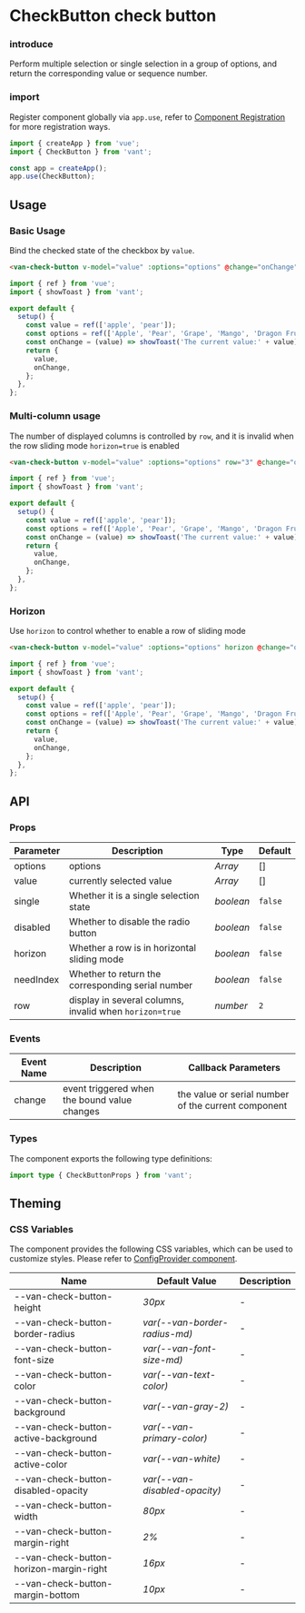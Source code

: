 # CheckButton check button

### introduce

Perform multiple selection or single selection in a group of options, and return the corresponding value or sequence number.

### import

Register component globally via `app.use`, refer to [Component Registration](#/en-US/advanced-usage#zu-jian-zhu-ce) for more registration ways.

```js
import { createApp } from 'vue';
import { CheckButton } from 'vant';

const app = createApp();
app.use(CheckButton);
```

## Usage

### Basic Usage

Bind the checked state of the checkbox by `value`.

```html
<van-check-button v-model="value" :options="options" @change="onChange" />
```

```js
import { ref } from 'vue';
import { showToast } from 'vant';

export default {
  setup() {
    const value = ref(['apple', 'pear']);
    const options = ref(['Apple', 'Pear', 'Grape', 'Mango', 'Dragon Fruit']);
    const onChange = (value) => showToast('The current value:' + value);
    return {
      value,
      onChange,
    };
  },
};
```

### Multi-column usage

The number of displayed columns is controlled by `row`, and it is invalid when the row sliding mode `horizon=true` is enabled

```html
<van-check-button v-model="value" :options="options" row="3" @change="onChange" />
```

```js
import { ref } from 'vue';
import { showToast } from 'vant';

export default {
  setup() {
    const value = ref(['apple', 'pear']);
    const options = ref(['Apple', 'Pear', 'Grape', 'Mango', 'Dragon Fruit']);
    const onChange = (value) => showToast('The current value:' + value);
    return {
      value,
      onChange,
    };
  },
};
```

### Horizon

Use `horizon` to control whether to enable a row of sliding mode

```html
<van-check-button v-model="value" :options="options" horizon @change="onChange" />
```

```js
import { ref } from 'vue';
import { showToast } from 'vant';

export default {
  setup() {
    const value = ref(['apple', 'pear']);
    const options = ref(['Apple', 'Pear', 'Grape', 'Mango', 'Dragon Fruit']);
    const onChange = (value) => showToast('The current value:' + value);
    return {
      value,
      onChange,
    };
  },
};
```

## API

### Props

| Parameter | Description | Type | Default |
| --- | --- | --- | --- |
| options | options | _Array_ | [] |
| value | currently selected value | _Array_ | [] |
| single | Whether it is a single selection state | _boolean_ | `false` |
| disabled | Whether to disable the radio button | _boolean_ | `false` |
| horizon | Whether a row is in horizontal sliding mode | _boolean_ | `false` |
| needIndex | Whether to return the corresponding serial number | _boolean_ | `false` |
| row | display in several columns, invalid when `horizon=true` | _number_ | `2` |

### Events

| Event Name | Description | Callback Parameters |
| ----------- | ------------------------ | ------------ |
| change | event triggered when the bound value changes | the value or serial number of the current component |

### Types

The component exports the following type definitions:

```ts
import type { CheckButtonProps } from 'vant';
```

## Theming

### CSS Variables

The component provides the following CSS variables, which can be used to customize styles. Please refer to [ConfigProvider component](#/en-US/config-provider).

| Name | Default Value | Description |
| -------------------------------------- | ------------------------------ | ---- |
| --van-check-button-height              | _30px_                         | -    |
| --van-check-button-border-radius       | _var(--van-border-radius-md)_  | -    |
| --van-check-button-font-size           | _var(--van-font-size-md)_      | -    |
| --van-check-button-color               | _var(--van-text-color)_        | -    |
| --van-check-button-background          | _var(--van-gray-2)_            | -    |
| --van-check-button-active-background   | _var(--van-primary-color)_     | -    |
| --van-check-button-active-color        | _var(--van-white)_             | -    |
| --van-check-button-disabled-opacity | _var(--van-disabled-opacity)_            | -    |
| --van-check-button-width               | _80px_                         | -    |
| --van-check-button-margin-right        | _2%_                           | -    |
| --van-check-button-horizon-margin-right| _16px_                         | -    |
| --van-check-button-margin-bottom       | _10px_                         | -    |
